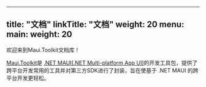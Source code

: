 
---
title: "文档"
linkTitle: "文档"
weight: 20
menu:
  main:
    weight: 20
---

欢迎来到Maui.Toolkit文档库！

[Maui.Toolkit](https://github.com/realZhangChi/Maui.Toolkit)是 [.NET MAUI(.NET Multi-platform App UI)](https://github.com/dotnet/maui)的开发工具包，提供了跨平台开发常用的工具并对第三方SDK进行了封装，旨在使基于 .NET MAUI 的跨平台开发更轻松。
